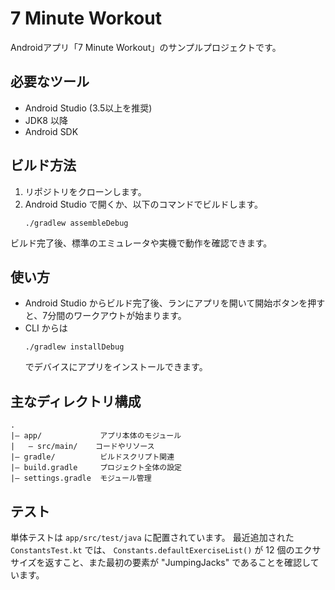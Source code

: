 # 7 Minute Workout

Androidアプリ「7 Minute Workout」のサンプルプロジェクトです。

## 必要なツール
- Android Studio (3.5以上を推奨)
- JDK8 以降
- Android SDK

## ビルド方法
1. リポジトリをクローンします。
2. Android Studio で開くか、以下のコマンドでビルドします。
   ```
   ./gradlew assembleDebug
   ```

ビルド完了後、標準のエミュレータや実機で動作を確認できます。

## 使い方
- Android Studio からビルド完了後、ランにアプリを開いて開始ボタンを押すと、7分間のワークアウトが始まります。
- CLI からは
   ```
   ./gradlew installDebug
   ```
  でデバイスにアプリをインストールできます。

## 主なディレクトリ構成
```
.
|— app/             アプリ本体のモジュール
|   — src/main/    コードやリソース
|— gradle/          ビルドスクリプト関連
|— build.gradle     プロジェクト全体の設定
|— settings.gradle  モジュール管理
```

## テスト
単体テストは `app/src/test/java` に配置されています。
最近追加された `ConstantsTest.kt` では、 `Constants.defaultExerciseList()` が
12 個のエクササイズを返すこと、また最初の要素が "JumpingJacks" であることを確認しています。
